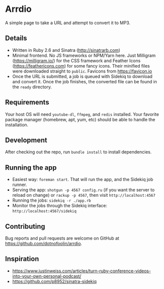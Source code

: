 # Arrdio

A simple page to take a URL and attempt to convert it to MP3.

## Details

* Written in Ruby 2.6 and Sinatra (http://sinatrarb.com)
* Minimal frontend. No JS frameworks or NPM/Yarn here. Just Milligram (https://milligram.io/) for the CSS framework and Feather Icons (https://feathericons.com) for some fancy icons. Their minified files were downloaded straight to `public`. Favicons from https://favicon.io
* Once the URL is submitted, a job is queued with Sidekiq to download and convert it. Once the job finishes, the converted file can be found in the `ready` directory.

## Requirements

Your host OS will need `youtube-dl`, `ffmpeg`, and `redis` installed. Your favorite package manager (homebrew, apt, yum, etc) should be able to handle the installation.

## Development

After checking out the repo, run `bundle install` to install dependencies.

## Running the app

* Easiest way: `foreman start`. That will run the app, and the Sidekiq job runner.
* Serving the app: `shotgun -p 4567 config.ru` (if you want the server to reload on change) or `rackup -p 4567`, then visit `http://localhost:4567`
* Running the jobs: `sidekiq -r ./app.rb`
* Monitor the jobs through the Sidekiq interface: `http://localhost:4567/sidekiq`

## Contributing

Bug reports and pull requests are welcome on GitHub at https://github.com/dotnofoolin/arrdio.

## Inspiration

* https://www.justinweiss.com/articles/turn-ruby-conference-videos-into-your-own-personal-podcast/
* https://github.com/p8952/sinatra-sidekiq
